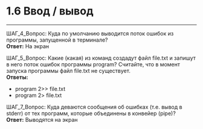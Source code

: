 # 1.6 Ввод / вывод
---
ШАГ_4_Вопрос: Куда по умолчанию выводится поток ошибок из программы, запущенной в терминале?  
**Ответ:** На экран

ШАГ_5_Вопрос: Какие (какая) из команд создадут файл file.txt и запишут в него поток ошибок программы program? Считайте, что в момент запуска программы файл file.txt не существует.  
**Ответы:**  
* program 2>> file.txt
* program 2> file.txt

ШАГ_7_Вопрос: Куда деваются сообщения об ошибках (т.е. вывод в stderr) от тех программ, которые объединены в конвейер (pipe)?  
**Ответ:** Выводятся на экран